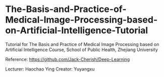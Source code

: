 # The-Basis-and-Practice-of-Medical-Image-Processing-based-on-Artificial-Intelligence-Tutorial
Tutorial for The Basis and Practice of Medical Image Processing based on Artificial Intelligence Course, School of Public Health, Zhejiang University

Reference: https://github.com/Jack-Cherish/Deep-Learning

Lecturer: Haochao Ying
Creator: Yuyangxu
